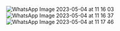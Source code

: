 ![WhatsApp Image 2023-05-04 at 11 16 03](https://user-images.githubusercontent.com/89707896/236264002-8b753f29-1d48-424c-8904-7411cb0d1c90.jpeg)
![WhatsApp Image 2023-05-04 at 11 16 37](https://user-images.githubusercontent.com/89707896/236264015-c78882bc-3043-4c28-9186-cd8d080b6793.jpeg)
![WhatsApp Image 2023-05-04 at 11 17 46](https://user-images.githubusercontent.com/89707896/236264031-742b36ac-cd37-4e8b-905f-9fbdff724c59.jpeg)
